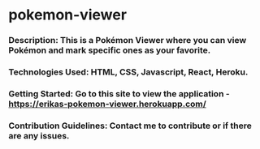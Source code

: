 # pokemon-viewer

### Description: This is a Pokémon Viewer where you can view Pokémon and mark specific ones as your favorite.

### Technologies Used: HTML, CSS, Javascript, React, Heroku.

### Getting Started: Go to this site to view the application - https://erikas-pokemon-viewer.herokuapp.com/

### Contribution Guidelines: Contact me to contribute or if there are any issues.
